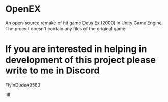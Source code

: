 # OpenEX
An open-source remake of hit game Deus Ex (2000) in Unity Game Engine. The project doesn't contain any files of the original game.


# If you are interested in helping in development of this project please write to me in Discord
FlyinDude#9583


IIII